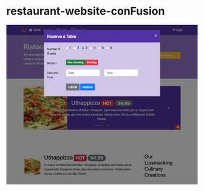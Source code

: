 # restaurant-website-conFusion

![alt text](https://github.com/purnasrivatsa96/restaurant-website-conFusion/blob/main/final/img1.png?raw=true)
